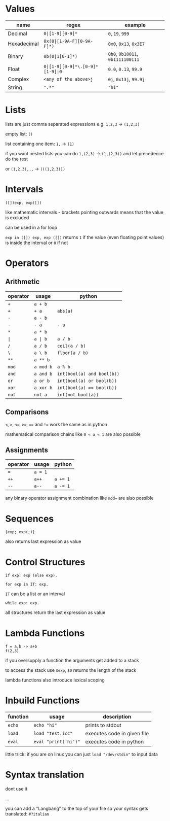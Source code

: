 # Values
| name | regex | example |
| --- | --- | --- |
| Decimal | `0\|[1-9][0-9]*` | `0`, `19`, `999` |
| Hexadecimal | `0x(0\|[1-9A-F][0-9A-F]*)` | `0x0`, `0x13`, `0x3E7` |
| Binary | `0b(0\|1[0-1]*)` | `0b0`, `0b10011`, `0b1111100111` |
| Float | `0\|[1-9][0-9]*\.[0-9]*[1-9]\|0` | `0.0`, `0.13`, `99.9` |
| Complex | `<any of the above>j` | `0j`, `0x13j`, `99.9j` |
| String | `".*"` | `"hi"` |
# Lists
lists are just comma separated expressions e.g. `1,2,3` -> `(1,2,3)`

empty list: `()`

list containing one item: `1,` -> `(1)`

if you want nested lists you can do `1,(2,3)` -> `(1,(2,3))` and let precedence do the rest

or `(1,2,3),,,` -> `(((1,2,3)))`
# Intervals
```
([])exp, exp([])
```
like mathematic intervals - brackets pointing outwards means that the value is excluded

can be used in a for loop

`exp in ([]) exp, exp ([])` returns `1` if the value (even floating point values) is inside the interval or `0` if not
# Operators
## Arithmetic
| operator | usage | python |
| --- | --- | --- |
| `+` | `a + b` |  |
| `+` | `+ a` | `abs(a)` |
| `-` | `a - b` |  |
| `-` | `- a` | `- a` |
| `*` | `a * b` |  |
| `\|` | `a \| b` | `a / b` |
| `/` | `a / b` | `ceil(a / b)` |
| `\` | `a \ b` | `floor(a / b)` |
| `**` | `a ** b` | |
| `mod` | `a mod b` | `a % b` |
| `and` | `a and b` | `int(bool(a) and bool(b))` |
| `or` | `a or b` | `int(bool(a) or bool(b))` |
| `xor` | `a xor b` | `int(bool(a) == bool(b))` |
| `not` | `not a` | `int(not bool(a))` |
## Comparisons
`<`, `>`, `<=`, `>=`, `==` and `!=` work the same as in python

mathematical comparison chains like `0 < a < 1` are also possible
## Assignments
| operator | usage | python |
| --- | --- | --- |
| `=` | `a = 1` | |
| `++` | `a++` | `a += 1` |
| `--` | `a--` | `a -= 1` |

any binary operator assignment combination like `mod=` are also possible
# Sequences
```
{exp; exp(;)}
```

also returns last expression as value
# Control Structures
```
if exp: exp (else exp).
```
```
for exp in IT: exp.
```
`IT` can be a list or an interval
```
while exp: exp.
```
all structures return the last expression as value
# Lambda Functions
```
f = a,b -> a+b
f(2,3)
```
if you oversupply a function the arguments get added to a stack

to access the stack use `$exp`, `$0` returns the length of the stack

lambda functions also introduce lexical scoping
# Inbuild Functions
| function | usage | description |
| --- | --- | --- |
| `echo` | `echo "hi"` | prints to stdout |
| `load` | `load "test.icc"` | executes code in given file |
| `eval` | `eval "print('hi')"` | executes code in python |

little trick: if you are on linux you can just `load "/dev/stdin"` to input data
# Syntax translation
dont use it

...

you can add a "Langbang" to the top of your file so your syntax gets translated: `#?italian`
